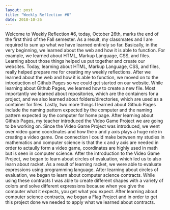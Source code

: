 ```yaml
---
layout: post
title: "Weekly Reflection #6"
date: 2018-10-26
---
```


Welcome to Weekly Reflection #6, today, October 26th, marks the end of the first third of the Fall semester. As a result, my classmates and I are required to sum up what we have learned entirely so far. Basically, in the very beginning, we learned about the web and how it is able to function. For example, we learned about HTML, Markup Language, CSS, and files. Learning about those things helped us put together and create our websites. Today, learning about HTML, Markup Language, CSS, and files, really helped prepare me for creating my weekly reflections. After we learned about the web and how it is able to function, we moved on to the introduction of Github Pages so we could get started on our website. While learning about Github Pages, we learned how to create a new file. Most importantly we learned about repositories, which are the containers for a project, and we also learned about folders/directories, which are used as a container for files. Lastly, two more things I learned about Github Pages include the naming pattern expected by the computer and the naming pattern expected by the computer for home page. After learning about Github Pages, my teacher introduced the Video Game Project we are going to be working on. Since the Video Game Project was introduced, we went over video game coordinates and how the x and y axis plays a huge role in creating a video game. One connection I could make between my studies in mathematics and computer science is that the x and y axis are needed in order to actaully form a video game, coordinates are highly used in math but is seen in computer science. After the introduction to the Video Game Project, we began to learn about circles of evaluation, which led us to also learn about racket. As a result of learning racket, we were able to evaluate expressions using programming language. After learning about circles of evaluation, we began to learn about computer science contracts. While using these contracts I was able to create different shapes with a variety of colors and solve different expressions because when you give the computer what it expects, you get what you expect. After learning about computer science contracts, we began a Flag Project and in order to get this project done we needed to apply what we learned about contracts. 
